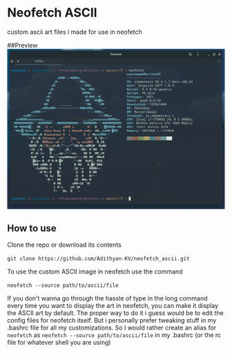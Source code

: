 # Neofetch ASCII
custom ascii art files i made for use in neofetch

##Preview
![ASCII-wizard-preview](/images/merlin.png)

## How to use
Clone the repo or download its contents

`
git clone https://github.com/Adithyan-KV/neofetch_ascii.git
`

To use the custom ASCII image in neofetch use the command

`
neofetch --source path/to/ascii/file
`

If you don't wanna go through the hassle of type in the long command every time you want to display the art in neofetch, you can make it display the ASCII art by default. The proper way to do it i guess would be to edit the config files for neofetch itself. But i personally prefer tweaking stuff in my .bashrc file for all my customizations. So I would rather create an alias for `neofetch` as `neofetch --source path/to/ascii/file` in my .bashrc (or the rc file for whatever shell you are using)
